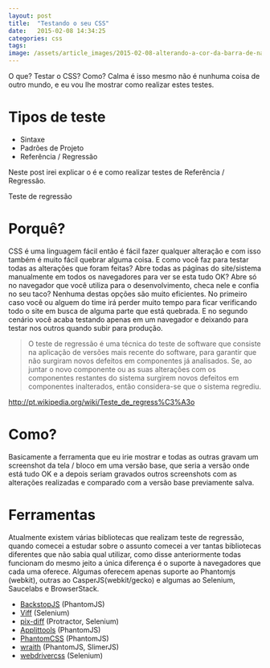 ```yaml
---
layout: post
title:  "Testando o seu CSS"
date:   2015-02-08 14:34:25
categories: css
tags: 
image: /assets/article_images/2015-02-08-alterando-a-cor-da-barra-de-navegacao/534421887_e17afcac3a_o.jpg
---
```

O que? Testar o CSS? Como? Calma é isso mesmo não é nunhuma coisa de outro mundo, e eu vou lhe mostrar como realizar estes testes.

# Tipos de teste
- Sintaxe
- Padrões de Projeto
- Referência / Regressão

Neste post irei explicar o é e como realizar testes de Referência / Regressão.

Teste de regressão

# Porquê?
CSS é uma linguagem fácil então é fácil fazer qualquer alteração e com isso também é muito fácil quebrar alguma coisa. E como você faz para testar todas as alterações que foram feitas? Abre todas as páginas do site/sistema manualmente em todos os navegadores para ver se esta tudo OK? Abre só no navegador que você utiliza para o desenvolvimento, checa nele e confia no seu taco?
Nenhuma destas opções são muito eficientes. No primeiro caso você ou alguem do time irá perder muito tempo para ficar verificando todo o site em busca de alguma parte que está quebrada. E no segundo cenário você acaba testando apenas em um navegador e deixando para testar nos outros quando subir para produção.

> O teste de regressão é uma técnica do teste de software que consiste na aplicação de versões mais recente do software, para garantir que não surgiram novos defeitos em componentes já analisados. Se, ao juntar o novo componente ou as suas alterações com os componentes restantes do sistema surgirem novos defeitos em componentes inalterados, então considera-se que o sistema regrediu.

http://pt.wikipedia.org/wiki/Teste_de_regress%C3%A3o

# Como?
Basicamente a ferramenta que eu irie mostrar e todas as outras gravam um screenshot da tela / bloco em uma versão base, que seria a versão onde está tudo OK e a depois seriam gravados outros screenshots com as alterações realizadas e comparado com a versão base previamente salva.

# Ferramentas
Atualmente existem várias bibliotecas que realizam teste de regressão, quando comecei a estudar sobre o assunto comecei a ver tantas bibliotecas diferentes que não sabia qual utilizar, como disse anteriormente todas funcionam do mesmo jeito a única diferença é o suporte à navegadores que cada uma oferece. Algumas oferecem apenas suporte ao Phantomjs (webkit), outras ao CasperJS(webkit/gecko) e algumas ao Selenium, Saucelabs e BrowserStack.

- [BackstopJS][BackstopJS] (PhantomJS)
- [Viff][viff] (Selenium)
- [pix-diff][pix-diff] (Protractor, Selenium)
- [Applittools][applittools] (PhantomJS)
- [PhantomCSS][PhantomCSS] (PhantomJS)
- [wraith][wraith] (PhantomJS, SlimerJS)
- [webdrivercss][webdrivercss] (Selenium)


[BackstopJS]: https://garris.github.io/BackstopJS/
[viff]: https://github.com/winsonwq/viff
[pix-diff]: https://github.com/koola/pix-diff
[applittools]: https://applitools.com/
[PhantomCSS]: https://github.com/Huddle/PhantomCSS
[wraith]: https://github.com/BBC-News/wraith
[webdrivercss]: https://github.com/webdriverio/webdrivercss
